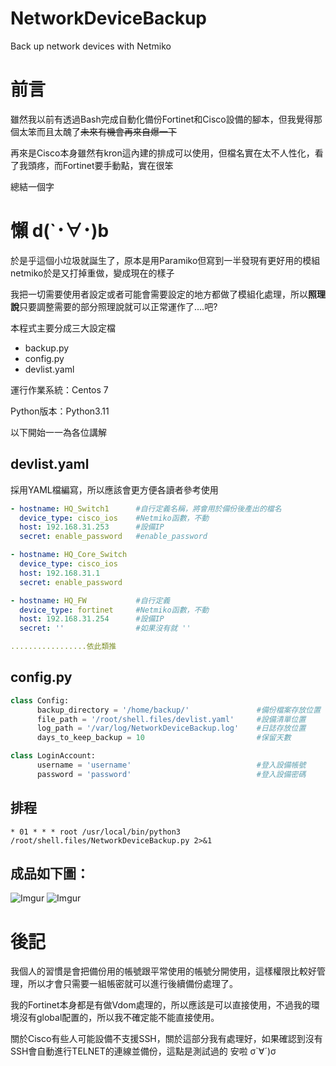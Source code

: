 # NetworkDeviceBackup
Back up network devices with Netmiko

# 前言
雖然我以前有透過Bash完成自動化備份Fortinet和Cisco設備的腳本，但我覺得那個太笨而且太醜了~~未來有機會再來自爆一下~~

再來是Cisco本身雖然有kron這內建的排成可以使用，但檔名實在太不人性化，看了我頭疼，而Fortinet要手動點，實在很笨

總結一個字 
# 懶 d(`･∀･)b

於是乎這個小垃圾就誕生了，原本是用Paramiko但寫到一半發現有更好用的模組netmiko於是又打掉重做，變成現在的樣子

我把一切需要使用者設定或者可能會需要設定的地方都做了模組化處理，所以**照理說**只要調整需要的部分照理說就可以正常運作了....吧?

本程式主要分成三大設定檔
- backup.py
- config.py
- devlist.yaml
  
運行作業系統：Centos 7

Python版本：Python3.11

以下開始一一為各位講解

## devlist.yaml
採用YAML檔編寫，所以應該會更方便各讀者參考使用
```yaml
- hostname: HQ_Switch1      #自行定義名稱，將會用於備份後產出的檔名
  device_type: cisco_ios    #Netmiko函數，不動
  host: 192.168.31.253      #設備IP
  secret: enable_password   #enable_password

- hostname: HQ_Core_Switch
  device_type: cisco_ios
  host: 192.168.31.1
  secret: enable_password

- hostname: HQ_FW           #自行定義
  device_type: fortinet     #Netmiko函數，不動
  host: 192.168.31.254      #設備IP
  secret: ''                #如果沒有就 ''

.................依此類推
```

## config.py
```python
class Config:
      backup_directory = '/home/backup/'               #備份檔案存放位置
      file_path = '/root/shell.files/devlist.yaml'     #設備清單位置
      log_path = '/var/log/NetworkDeviceBackup.log'    #日誌存放位置
      days_to_keep_backup = 10                         #保留天數

class LoginAccount:
      username = 'username'                            #登入設備帳號
      password = 'password'                            #登入設備密碼
```

## 排程
```
* 01 * * * root /usr/local/bin/python3 /root/shell.files/NetworkDeviceBackup.py 2>&1
```

## 成品如下圖：
![Imgur](https://i.imgur.com/2jkPCO1.png)
![Imgur](https://i.imgur.com/MvRzt17.png)

# 後記
我個人的習慣是會把備份用的帳號跟平常使用的帳號分開使用，這樣權限比較好管理，所以才會只需要一組帳密就可以進行後續備份處理了。

我的Fortinet本身都是有做Vdom處理的，所以應該是可以直接使用，不過我的環境沒有global配置的，所以我不確定能不能直接使用。

關於Cisco有些人可能設備不支援SSH，關於這部分我有處理好，如果確認到沒有SSH會自動進行TELNET的連線並備份，這點是測試過的 安啦 σ`∀´)σ
